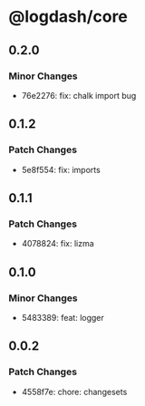 # @logdash/core

## 0.2.0

### Minor Changes

- 76e2276: fix: chalk import bug

## 0.1.2

### Patch Changes

- 5e8f554: fix: imports

## 0.1.1

### Patch Changes

- 4078824: fix: lizma

## 0.1.0

### Minor Changes

- 5483389: feat: logger

## 0.0.2

### Patch Changes

- 4558f7e: chore: changesets
